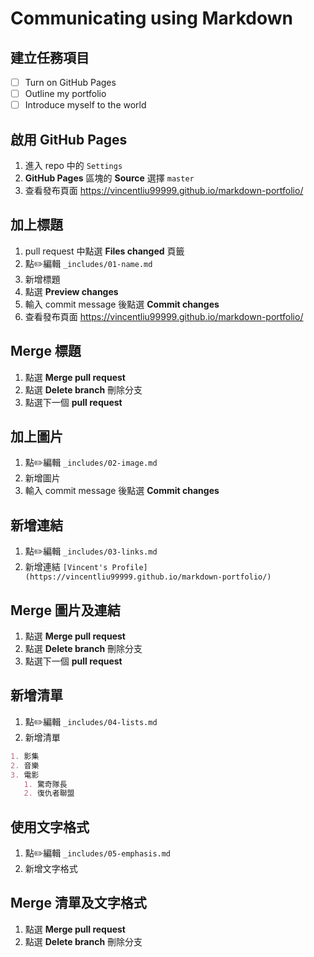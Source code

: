 # Communicating using Markdown

## 建立任務項目

- [ ] Turn on GitHub Pages
- [ ] Outline my portfolio
- [ ] Introduce myself to the world

## 啟用 GitHub Pages

1. 進入 repo 中的 `Settings`
2. **GitHub Pages** 區塊的 **Source** 選擇 `master`
3. 查看發布頁面 <https://vincentliu99999.github.io/markdown-portfolio/>

## 加上標題

1. pull request 中點選 **Files changed** 頁籤
2. 點✏️編輯 `_includes/01-name.md`
3. 新增標題
4. 點選 **Preview changes**
5. 輸入 commit message 後點選 **Commit changes**
6. 查看發布頁面 <https://vincentliu99999.github.io/markdown-portfolio/>

## Merge 標題

1. 點選 **Merge pull request**
2. 點選 **Delete branch** 刪除分支
3. 點選下一個 **pull request**

## 加上圖片

1. 點✏️編輯 `_includes/02-image.md`
2. 新增圖片
3. 輸入 commit message 後點選 **Commit changes**

## 新增連結

1. 點✏️編輯 `_includes/03-links.md`
2. 新增連結 `[Vincent's Profile](https://vincentliu99999.github.io/markdown-portfolio/)`

## Merge 圖片及連結

1. 點選 **Merge pull request**
2. 點選 **Delete branch** 刪除分支
3. 點選下一個 **pull request**

## 新增清單

1. 點✏️編輯 `_includes/04-lists.md`
2. 新增清單

```markdown
1. 影集
2. 音樂
3. 電影
   1. 驚奇隊長
   2. 復仇者聯盟
```

## 使用文字格式

1. 點✏️編輯 `_includes/05-emphasis.md`
2. 新增文字格式

## Merge 清單及文字格式

1. 點選 **Merge pull request**
2. 點選 **Delete branch** 刪除分支